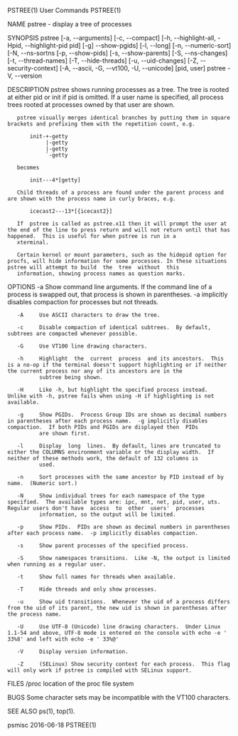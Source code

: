 PSTREE(1)                                                                                    User Commands                                                                                   PSTREE(1)

NAME
       pstree - display a tree of processes

SYNOPSIS
       pstree [-a, --arguments] [-c, --compact] [-h, --highlight-all, -Hpid, --highlight-pid pid] [-g] --show-pgids] [-l, --long] [-n, --numeric-sort] [-N, --ns-sortns [-p, --show-pids]
       [-s, --show-parents] [-S, --ns-changes] [-t, --thread-names] [-T, --hide-threads] [-u, --uid-changes] [-Z, --security-context] [-A, --ascii, -G, --vt100, -U, --unicode] [pid, user]
       pstree -V, --version

DESCRIPTION
       pstree shows running processes as a tree.  The tree is rooted at either pid or init if pid is omitted.  If a user name is specified, all process trees rooted at processes owned by  that  user
       are shown.

       pstree visually merges identical branches by putting them in square brackets and prefixing them with the repetition count, e.g.

           init-+-getty
                |-getty
                |-getty
                `-getty

       becomes

           init---4*[getty]

       Child threads of a process are found under the parent process and are shown with the process name in curly braces, e.g.

           icecast2---13*[{icecast2}]

       If  pstree is called as pstree.x11 then it will prompt the user at the end of the line to press return and will not return until that has happened.  This is useful for when pstree is run in a
       xterminal.

       Certain kernel or mount parameters, such as the hidepid option for procfs, will hide information for some processes. In these situations pstree will attempt to build  the  tree  without  this
       information, showing process names as question marks.

OPTIONS
       -a     Show command line arguments.  If the command line of a process is swapped out, that process is shown in parentheses.  -a implicitly disables compaction for processes but not threads.

       -A     Use ASCII characters to draw the tree.

       -c     Disable compaction of identical subtrees.  By default, subtrees are compacted whenever possible.

       -G     Use VT100 line drawing characters.

       -h     Highlight  the  current  process  and its ancestors.  This is a no-op if the terminal doesn't support highlighting or if neither the current process nor any of its ancestors are in the
              subtree being shown.

       -H     Like -h, but highlight the specified process instead.  Unlike with -h, pstree fails when using -H if highlighting is not available.

       -g     Show PGIDs.  Process Group IDs are shown as decimal numbers in parentheses after each process name.  -g implicitly disables compaction.  If both PIDs and PGIDs are displayed then  PIDs
              are shown first.

       -l     Display  long  lines.  By default, lines are truncated to either the COLUMNS environment variable or the display width.  If neither of these methods work, the default of 132 columns is
              used.

       -n     Sort processes with the same ancestor by PID instead of by name.  (Numeric sort.)

       -N     Show individual trees for each namespace of the type specified.  The available types are: ipc, mnt, net, pid, user, uts.  Regular users don't have  access  to  other  users'  processes
              information, so the output will be limited.

       -p     Show PIDs.  PIDs are shown as decimal numbers in parentheses after each process name.  -p implicitly disables compaction.

       -s     Show parent processes of the specified process.

       -S     Show namespaces transitions.  Like -N, the output is limited when running as a regular user.

       -t     Show full names for threads when available.

       -T     Hide threads and only show processes.

       -u     Show uid transitions.  Whenever the uid of a process differs from the uid of its parent, the new uid is shown in parentheses after the process name.

       -U     Use UTF-8 (Unicode) line drawing characters.  Under Linux 1.1-54 and above, UTF-8 mode is entered on the console with echo -e ' 33%8' and left with echo -e ' 33%@'

       -V     Display version information.

       -Z     (SELinux) Show security context for each process.  This flag will only work if pstree is compiled with SELinux support.

FILES
       /proc  location of the proc file system

BUGS
       Some character sets may be incompatible with the VT100 characters.

SEE ALSO
       ps(1), top(1).

psmisc                                                                                        2016-06-18                                                                                     PSTREE(1)
